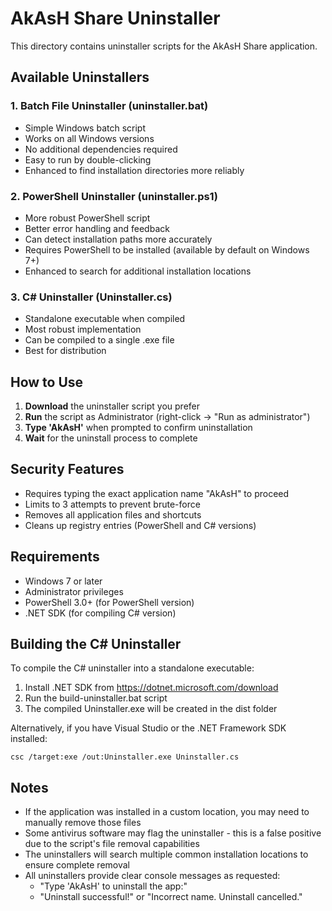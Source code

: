 # AkAsH Share Uninstaller

This directory contains uninstaller scripts for the AkAsH Share application.

## Available Uninstallers

### 1. Batch File Uninstaller (uninstaller.bat)
- Simple Windows batch script
- Works on all Windows versions
- No additional dependencies required
- Easy to run by double-clicking
- Enhanced to find installation directories more reliably

### 2. PowerShell Uninstaller (uninstaller.ps1)
- More robust PowerShell script
- Better error handling and feedback
- Can detect installation paths more accurately
- Requires PowerShell to be installed (available by default on Windows 7+)
- Enhanced to search for additional installation locations

### 3. C# Uninstaller (Uninstaller.cs)
- Standalone executable when compiled
- Most robust implementation
- Can be compiled to a single .exe file
- Best for distribution

## How to Use

1. **Download** the uninstaller script you prefer
2. **Run** the script as Administrator (right-click → "Run as administrator")
3. **Type 'AkAsH'** when prompted to confirm uninstallation
4. **Wait** for the uninstall process to complete

## Security Features

- Requires typing the exact application name "AkAsH" to proceed
- Limits to 3 attempts to prevent brute-force
- Removes all application files and shortcuts
- Cleans up registry entries (PowerShell and C# versions)

## Requirements

- Windows 7 or later
- Administrator privileges
- PowerShell 3.0+ (for PowerShell version)
- .NET SDK (for compiling C# version)

## Building the C# Uninstaller

To compile the C# uninstaller into a standalone executable:

1. Install .NET SDK from https://dotnet.microsoft.com/download
2. Run the build-uninstaller.bat script
3. The compiled Uninstaller.exe will be created in the dist folder

Alternatively, if you have Visual Studio or the .NET Framework SDK installed:
```
csc /target:exe /out:Uninstaller.exe Uninstaller.cs
```

## Notes

- If the application was installed in a custom location, you may need to manually remove those files
- Some antivirus software may flag the uninstaller - this is a false positive due to the script's file removal capabilities
- The uninstallers will search multiple common installation locations to ensure complete removal
- All uninstallers provide clear console messages as requested:
  - "Type 'AkAsH' to uninstall the app:"
  - "Uninstall successful!" or "Incorrect name. Uninstall cancelled."